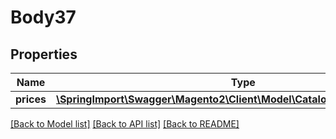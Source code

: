 # Body37

## Properties
Name | Type | Description | Notes
------------ | ------------- | ------------- | -------------
**prices** | [**\SpringImport\Swagger\Magento2\Client\Model\CatalogDataCostInterface[]**](CatalogDataCostInterface.md) |  | 

[[Back to Model list]](../README.md#documentation-for-models) [[Back to API list]](../README.md#documentation-for-api-endpoints) [[Back to README]](../README.md)


